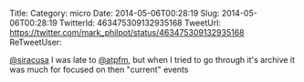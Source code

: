 Title: 
Category: micro
Date: 2014-05-06T00:28:19
Slug: 2014-05-06T00:28:19
TwitterId: 463475309132935168
TweetUrl: https://twitter.com/mark_philpot/status/463475309132935168
ReTweetUser: 

[@siracusa](https://twitter.com/siracusa) I was late to [@atpfm](https://twitter.com/atpfm), but when I tried to go through it's archive it was much for focused on then "current" events